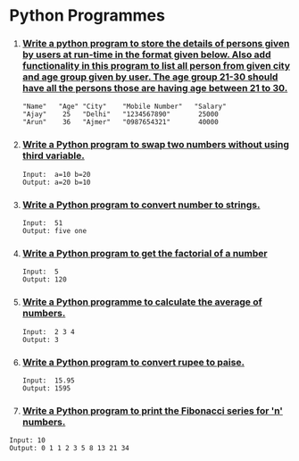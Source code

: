 # Python Programmes

1. ### [Write a python program to store the details of persons given by users at run-time in the format given below. Also add functionality in this program to list all person from given city and age group given by user. The age group 21-30 should have all the persons those are having age between 21 to 30.](./1-store-the-details-of-persons/)

   ```
   "Name"   "Age" "City"    "Mobile Number"   "Salary"
   "Ajay"    25   "Delhi"   "1234567890"       25000
   "Arun"    36   "Ajmer"   "0987654321"       40000
   ```

2. ### [Write a Python program to swap two numbers without using third variable.](./2-swap-two-numbers/)

   ```
   Input:  a=10 b=20
   Output: a=20 b=10
   ```

3. ### [Write a Python program to convert number to strings.](./3-number-to-string/)

   ```
   Input:  51
   Output: five one
   ```

4. ### [Write a Python program to get the factorial of a number](./4-factorial/)

   ```
   Input:  5
   Output: 120
   ```

5. ### [Write a Python programme to calculate the average of numbers.](./5-average-of-numbers/)

   ```
   Input:  2 3 4
   Output: 3
   ```

9. ### [Write a Python program to convert rupee to paise.](./9-rupee-to-paise/)

   ```
   Input:  15.95
   Output: 1595
   ```

10. ### [Write a Python program to print the Fibonacci series for 'n' numbers.](./10-fibonnaci/)

   ```
   Input: 10
   Output: 0 1 1 2 3 5 8 13 21 34
   ```
